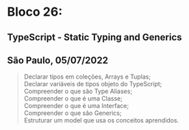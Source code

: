 # Bloco 26:

## TypeScript - Static Typing and Generics
## São Paulo, 05/07/2022

> Declarar tipos em coleções, Arrays e Tuplas;\
> Declarar variáveis de tipos objeto do TypeScript;\
> Compreender o que são Type Aliases;\
> Compreender o que é uma Classe;\
> Compreender o que é uma Interface;\
> Compreender o que são Generics;\
> Estruturar um model que usa os conceitos aprendidos.